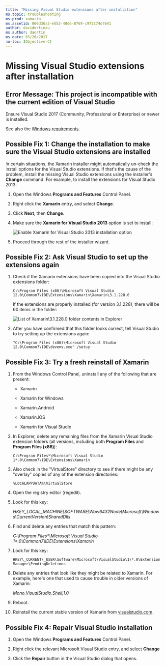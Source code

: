 ```yaml
---
title: "Missing Visual Studio extensions after installation"
ms.topic: troubleshooting
ms.prod: xamarin
ms.assetid: 066d36a3-e553-48d6-8769-c972274d7641
author: davidortinau
ms.author: daortin
ms.date: 03/20/2017
no-loc: [Objective-C]
---
```


# Missing Visual Studio extensions after installation

## Error Message: This project is incompatible with the current edition of Visual Studio

Ensure Visual Studio 2017 (Community, Professional or Enterprise) or newer is installed.

See also the [Windows requirements](~/cross-platform/get-started/requirements.md#windows-requirements).

## Possible Fix 1: Change the installation to make sure the Visual Studio extensions are installed

In certain situations, the Xamarin installer might automatically un-check the install options for the Visual Studio extensions. If that's the cause of the problem, install the missing Visual Studio extensions using the installer's **Change** command. For example, to install the extensions for Visual Studio 2013:

1. Open the Windows **Programs and Features** Control Panel.

2. Right click the **Xamarin** entry, and select **Change**.

3. Click **Next**, then **Change**.

4. Make sure the **Xamarin for Visual Studio 2013** option is set to install:

    ![Enable Xamarin for Visual Studio 2013 installation option](missing-vs-extensions-images/installer.png)

5. Proceed through the rest of the installer wizard.

## Possible Fix 2: Ask Visual Studio to set up the extensions again

1. Check if the Xamarin extensions have been copied into the Visual Studio extensions folder:

    `C:\Program Files (x86)\Microsoft Visual Studio 12.0\Common7\IDE\Extensions\Xamarin\Xamarin\3.1.228.0`

    If the extensions are properly installed (for version 3.1.228), there will be 60 items in the folder:

    ![List of Xamarin\3.1.228.0 folder contents in Explorer](missing-vs-extensions-images/folder.png)

2. After you have confirmed that this folder looks correct, tell Visual Studio to try setting up the extensions again:

    `"C:\Program Files (x86)\Microsoft Visual Studio 12.0\Common7\IDE\devenv.exe" /setup`

## Possible Fix 3: Try a fresh reinstall of Xamarin

1. From the Windows Control Panel, uninstall any of the following that are present:

    * Xamarin

    * Xamarin for Windows

    * Xamarin.Android

    * Xamarin.iOS

    * Xamarin for Visual Studio

2. In Explorer, delete any remaining files from the Xamarin Visual Studio extension folders (all versions, including both **Program Files** and **Program Files (x86)**):

    `C:\Program Files*\Microsoft Visual Studio 1*.0\Common7\IDE\Extensions\Xamarin`

3. Also check in the "VirtualStore" directory to see if there might be any "overlay" copies of any of the extension directories:

    `%LOCALAPPDATA%\VirtualStore`

4. Open the registry editor (regedit).

5. Look for this key:

    _HKEY\_LOCAL\_MACHINE\SOFTWARE\Wow6432Node\Microsoft\Windows\CurrentVersion\SharedDlls_

6. Find and delete any entries that match this pattern:

    _C:\Program Files\*\Microsoft Visual Studio 1\*.0\Common7\IDE\Extensions\Xamarin_

7. Look for this key:

    `HKEY\_CURRENT\_USER\Software\Microsoft\VisualStudio\1\*.0\ExtensionManager\PendingDeletions`

8. Delete any entries that look like they might be related to Xamarin. For example, here's one that used to cause trouble in older versions of Xamarin:

    _Mono.VisualStudio.Shell,1.0_

9. Reboot.

10. Reinstall the current stable version of Xamarin from [visualstudio.com](https://visualstudio.com/xamarin).

## Possible Fix 4: Repair Visual Studio installation

1. Open the Windows **Programs and Features** Control Panel.

2. Right click the relevant Microsoft Visual Studio entry, and select **Change**

3. Click the **Repair** button in the Visual Studio dialog that opens.
